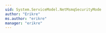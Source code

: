 ```yaml
---
uid: System.ServiceModel.NetMsmqSecurityMode
author: "Erikre"
ms.author: "erikre"
manager: "erikre"
---
```

